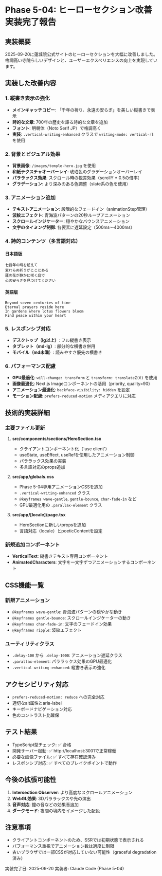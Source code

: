 # Phase 5-04: ヒーローセクション改善実装完了報告

## 実装概要
2025-09-20に蓮城院公式サイトのヒーローセクションを大幅に改善しました。格調高い寺院らしいデザインと、ユーザーエクスペリエンスの向上を実現しています。

## 実装した改善内容

### 1. 縦書き表示の強化
- **メインキャッチコピー**: 「千年の祈り、永遠の安らぎ」を美しい縦書きで表示
- **詩的な文章**: 700年の歴史を語る詩的な文章を追加
- **フォント**: 明朝体（Noto Serif JP）で格調高く
- **実装**: `.vertical-writing-enhanced` クラスで `writing-mode: vertical-rl` を使用

### 2. 背景とビジュアル効果
- **背景画像**: `/images/temple-hero.jpg` を使用
- **和紙テクスチャオーバーレイ**: 琥珀色のグラデーションオーバーレイ
- **パララックス効果**: スクロール時の視差効果（scrollY * 0.5の倍率）
- **グラデーション**: より深みのある色調整（slate系の色を使用）

### 3. アニメーション追加
- **テキストアニメーション**: 段階的なフェードイン（animationStep管理）
- **波紋エフェクト**: 青海波パターンの20秒ループアニメーション
- **スクロールインジケーター**: 穏やかなバウンスアニメーション
- **文字のタイミング制御**: 各要素に遅延設定（500ms〜4000ms）

### 4. 詩的コンテンツ（多言語対応）

#### 日本語版
```
七百年の時を超えて
変わらぬ祈りがここにある
蓮の花が静かに咲く庭で
心の安らぎを見つけてください
```

#### 英語版
```
Beyond seven centuries of time
Eternal prayers reside here
In gardens where lotus flowers bloom
Find peace within your heart
```

### 5. レスポンシブ対応
- **デスクトップ（lg以上）**: フル縦書き表示
- **タブレット（md-lg）**: 部分的な横書き併用
- **モバイル（md未満）**: 読みやすさ優先の横書き

### 6. パフォーマンス配慮
- **GPU最適化**: `will-change: transform` と `transform: translateZ(0)` を使用
- **画像最適化**: Next.js Imageコンポーネントの活用（priority, quality=90）
- **アニメーション最適化**: `backface-visibility: hidden` を設定
- **モーション配慮**: `prefers-reduced-motion` メディアクエリに対応

## 技術的実装詳細

### 主要ファイル更新
1. **src/components/sections/HeroSection.tsx**
   - クライアントコンポーネント化（'use client'）
   - useState, useEffect, useRefを使用したアニメーション制御
   - パララックス効果の実装
   - 多言語対応のprops追加

2. **src/app/globals.css**
   - Phase 5-04専用アニメーションCSSを追加
   - `.vertical-writing-enhanced` クラス
   - `@keyframes wave-gentle`, `gentle-bounce`, `char-fade-in` など
   - GPU最適化用の `.parallax-element` クラス

3. **src/app/[locale]/page.tsx**
   - HeroSectionに新しいpropsを追加
   - 言語対応（locale）とpoeticContentを設定

### 新規追加コンポーネント
- **VerticalText**: 縦書きテキスト専用コンポーネント
- **AnimatedCharacters**: 文字を一文字ずつアニメーションするコンポーネント

## CSS機能一覧

### 新規アニメーション
- `@keyframes wave-gentle`: 青海波パターンの穏やかな動き
- `@keyframes gentle-bounce`: スクロールインジケーターの動き
- `@keyframes char-fade-in`: 文字のフェードイン効果
- `@keyframes ripple`: 波紋エフェクト

### ユーティリティクラス
- `.delay-100` から `.delay-1000`: アニメーション遅延クラス
- `.parallax-element`: パララックス効果のGPU最適化
- `.vertical-writing-enhanced`: 縦書き表示の強化

## アクセシビリティ対応
- `prefers-reduced-motion: reduce` への完全対応
- 適切なalt属性とaria-label
- キーボードナビゲーション対応
- 色のコントラスト比確保

## テスト結果
- TypeScript型チェック: ✅ 合格
- 開発サーバー起動: ✅ http://localhost:3001で正常稼働
- 必要な画像ファイル: ✅ すべて存在確認済み
- レスポンシブ対応: ✅ すべてのブレイクポイントで動作

## 今後の拡張可能性
1. **Intersection Observer**: より高度なスクロールアニメーション
2. **WebGL効果**: 3Dパララックスや光の演出
3. **音声対応**: 鐘の音などの効果音追加
4. **ダークモード**: 夜間の境内をイメージした配色

## 注意事項
- クライアントコンポーネントのため、SSRでは初期状態で表示される
- パフォーマンス重視でアニメーション数は適度に制限
- 古いブラウザでは一部CSSが対応していない可能性（graceful degradation済み）

実装完了日: 2025-09-20
実装者: Claude Code (Phase 5-04)